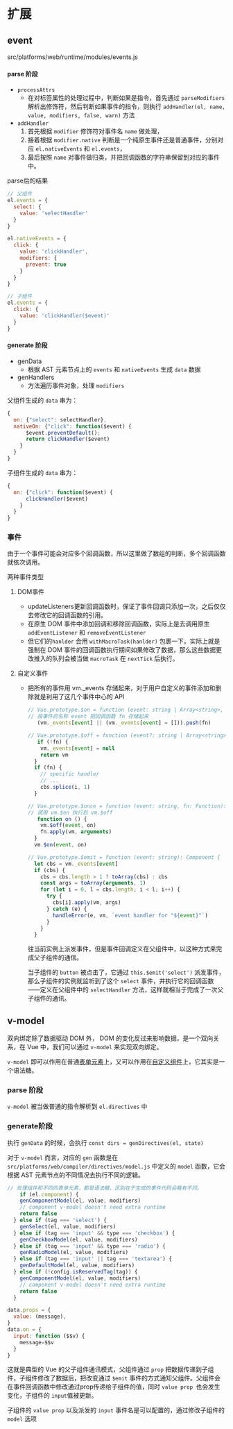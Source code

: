 # 扩展

## event

src/platforms/web/runtime/modules/events.js

#### parse 阶段

- `processAttrs`
  - 在对标签属性的处理过程中，判断如果是指令，首先通过 `parseModifiers` 解析出修饰符，然后判断如果事件的指令，则执行 `addHandler(el, name, value, modifiers, false, warn)` 方法
- `addHandler`
  1. 首先根据 `modifier` 修饰符对事件名 `name` 做处理，
  2. 接着根据 `modifier.native` 判断是一个纯原生事件还是普通事件，分别对应 `el.nativeEvents` 和 `el.events`，
  3. 最后按照 `name` 对事件做归类，并把回调函数的字符串保留到对应的事件中。

parse后的结果

```js
// 父组件
el.events = {
  select: {
    value: 'selectHandler'
  }
}

el.nativeEvents = {
  click: {
    value: 'clickHandler',
    modifiers: {
      prevent: true
    }
  }
}
```

```js
// 子组件
el.events = {
  click: {
    value: 'clickHandler($event)'
  }
}
```

#### generate 阶段

- genData
  - 根据 AST 元素节点上的 `events` 和 `nativeEvents` 生成 `data` 数据
- genHandlers
  - 方法遍历事件对象，处理 `modifiers`

父组件生成的 `data` 串为：

```js
{
  on: {"select": selectHandler},
  nativeOn: {"click": function($event) {
      $event.preventDefault();
      return clickHandler($event)
    }
  }
}
```

子组件生成的 `data` 串为：

```js
{
  on: {"click": function($event) {
      clickHandler($event)
    }
  }
}
```

### 事件

由于一个事件可能会对应多个回调函数，所以这里做了数组的判断，多个回调函数就依次调用。

两种事件类型

1. DOM事件

   - updateListeners更新回调函数时，保证了事件回调只添加一次，之后仅仅去修改它的回调函数的引用。
   - 在原生 DOM 事件中添加回调和移除回调函数，实际上是去调用原生 `addEventListener` 和 `removeEventListener`
   - 但它们的`hanlder` 会用 `withMacroTask(hanlder)` 包裹一下。实际上就是强制在 DOM 事件的回调函数执行期间如果修改了数据，那么这些数据更改推入的队列会被当做 `macroTask` 在 `nextTick` 后执行。

2. 自定义事件

   - 把所有的事件用 vm._events 存储起来，对于用户自定义的事件添加和删除就是利用了这几个事件中心的 API

     ```js
     // Vue.prototype.$on = function (event: string | Array<string>, fn: Function): Component {
     // 按事件的名称 event 把回调函数 fn 存储起来
     	(vm._events[event] || (vm._events[event] = [])).push(fn)
     ```

     ```js
     // Vue.prototype.$off = function (event?: string | Array<string>, fn?: Function): Component {
     	if (!fn) {
         vm._events[event] = null
         return vm
       }
       if (fn) {
         // specific handler
         // ...
         cbs.splice(i, 1)
       }
     ```

     ```js
     // Vue.prototype.$once = function (event: string, fn: Function): Component {
     // 调用 vm.$on 执行后 vm.$off
     	function on () {
         vm.$off(event, on)
         fn.apply(vm, arguments)
       }
       vm.$on(event, on)
     ```

     ```js
     // Vue.prototype.$emit = function (event: string): Component {
       let cbs = vm._events[event]
       if (cbs) {
         cbs = cbs.length > 1 ? toArray(cbs) : cbs
         const args = toArray(arguments, 1)
         for (let i = 0, l = cbs.length; i < l; i++) {
           try {
             cbs[i].apply(vm, args)
           } catch (e) {
             handleError(e, vm, `event handler for "${event}"`)
           }
         }
       }
     ```

     往当前实例上派发事件，但是事件回调定义在父组件中，以这种方式来完成父子组件的通信。

     当子组件的 `button` 被点击了，它通过 `this.$emit('select')` 派发事件，那么子组件的实例就监听到了这个 `select` 事件，并执行它的回调函数——定义在父组件中的 `selectHandler` 方法，这样就相当于完成了一次父子组件的通讯。

## v-model

双向绑定除了数据驱动 DOM 外， DOM 的变化反过来影响数据，是一个双向关系，在 Vue 中，我们可以通过 `v-model` 来实现双向绑定。

`v-model` 即可以作用在普通<u>表单元素</u>上，又可以作用在<u>自定义组件</u>上，它其实是一个语法糖。

### parse 阶段

`v-model` 被当做普通的指令解析到 `el.directives` 中

### generate阶段

执行 `genData` 的时候，会执行 `const dirs = genDirectives(el, state)`

对于 `v-model` 而言，对应的 `gen` 函数是在 `src/platforms/web/compiler/directives/model.js` 中定义的 `model` 函数，它会根据 AST 元素节点的不同情况去执行不同的逻辑。

```js
// 处理组件和不同的表单元素，都是语法糖，区别在于生成的事件代码会略有不同。
	if (el.component) {
    genComponentModel(el, value, modifiers)
    // component v-model doesn't need extra runtime
    return false
  } else if (tag === 'select') {
    genSelect(el, value, modifiers)
  } else if (tag === 'input' && type === 'checkbox') {
    genCheckboxModel(el, value, modifiers)
  } else if (tag === 'input' && type === 'radio') {
    genRadioModel(el, value, modifiers)
  } else if (tag === 'input' || tag === 'textarea') {
    genDefaultModel(el, value, modifiers)
  } else if (!config.isReservedTag(tag)) {
    genComponentModel(el, value, modifiers)
    // component v-model doesn't need extra runtime
    return false
  } 
```

```js
data.props = {
  value: (message),
}
data.on = {
  input: function ($$v) {
    message=$$v
  }
} 
```

这就是典型的 Vue 的父子组件通讯模式，父组件通过 `prop` 把数据传递到子组件，子组件修改了数据后，把改变通过 `$emit` 事件的方式通知父组件。父组件会在事件回调函数中修改通过prop传递给子组件的值，同时 `value prop `也会发生变化，子组件的 `input`值被更新。

子组件的 `value prop` 以及派发的 `input` 事件名是可以配置的，通过修改子组件的`model` 选项